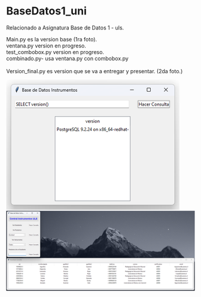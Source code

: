 # BaseDatos1_uni
Relacionado a Asignatura Base de Datos 1 - uls.

Main.py es la version base (1ra foto). <br>
ventana.py version en progreso.<br>
test_combobox.py version en progreso.<br>
combinado.py- usa ventana.py con combobox.py<br>
<br>
Version_final.py es version que se va a entregar y presentar. (2da foto.)

![plot](./Img/version.png) 
<br>
![plot](./Img/Version_Final_Banner.png)
